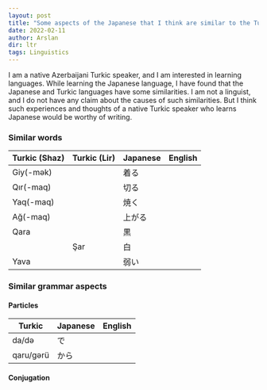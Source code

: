 ```yaml
---
layout: post
title: "Some aspects of the Japanese that I think are similar to the Turkic languages"
date: 2022-02-11
author: Arslan
dir: ltr
tags: Linguistics
---
```



I am a native Azerbaijani Turkic speaker, and I am interested in learning languages. While learning the Japanese language, I have found that the Japanese and Turkic languages have some similarities. I am not a linguist, and I do not have any claim about the causes of such similarities. But I think such experiences and thoughts of a native Turkic speaker who learns Japanese would be worthy of writing.

### Similar words

| Turkic (Shaz)  | Turkic (Lir)  | Japanese      | English     |
| ------------- | ------------- | ------------- | ----------- |
| Giy(-mək)     |               | 着る           |             |
| Qır(-maq)     |               | 切る           |             |
| Yaq(-maq)     |               | 焼く           |             |
| Ağ(-maq)      |               | 上がる         |             |
| Qara          |               | 黒            |             |
|               | Şar           | 白             |             |
| Yava          |               | 弱い            |             |

### Similar grammar aspects

#### Particles

| Turkic        | Japanese      | English     |
| ------------- | ------------- | ----------- |
| da/də         | で            |             |
| qaru/gərü     | から           |             |

#### Conjugation




















